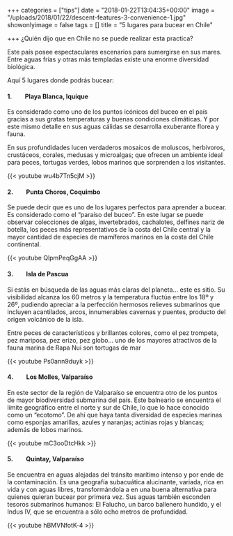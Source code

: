 +++
categories = ["tips"]
date = "2018-01-22T13:04:35+00:00"
image = "/uploads/2018/01/22/descent-features-3-convenience-1.jpg"
showonlyimage = false
tags = []
title = "5 lugares para bucear en Chile"

+++
¿Quién dijo que en Chile no se puede realizar esta practica?

Este país posee espectaculares escenarios para sumergirse en sus mares. Entre aguas frías y otras más templadas existe una enorme diversidad biológica.

Aquí 5 lugares donde podrás bucear:

#### **1.         Playa Blanca, Iquique**

Es considerado como uno de los puntos icónicos del buceo en el país gracias a sus gratas temperaturas y buenas condiciones climáticas. Y por este mismo detalle en sus aguas cálidas se desarrolla exuberante florea y fauna.

En sus profundidades lucen verdaderos mosaicos de moluscos, herbívoros, crustáceos, corales, medusas y microalgas; que ofrecen un ambiente ideal para peces, tortugas verdes, lobos marinos que sorprenden a los visitantes.

{{< youtube wu4b7Tn5cjM >}}

#### **2.         Punta Choros, Coquimbo**

Se puede decir que es uno de los lugares perfectos para aprender a bucear. Es considerado como el “paraíso del buceo”. En este lugar se puede observar colecciones de algas, invertebrados, cachalotes, delfines nariz de botella, los peces más representativos de la costa del Chile central y la mayor cantidad de especies de mamíferos marinos en la costa del Chile continental.

{{< youtube QlpmPeqGgAA >}}

#### **3.         Isla de Pascua**

Si estás en búsqueda de las aguas más claras del planeta… este es sitio. Su visibilidad alcanza los 60 metros y la temperatura fluctúa entre los 18º y 26º, pudiendo apreciar a la perfección hermosos relieves submarinos que incluyen acantilados, arcos, innumerables cavernas y puentes, producto del origen volcánico de la isla.

Entre peces de característicos y brillantes colores, como el pez trompeta, pez mariposa, pez erizo, pez globo… uno de los mayores atractivos de la fauna marina de Rapa Nui son tortugas de mar

{{< youtube Ps0ann9duyk >}}

#### **4.         Los Molles, Valparaíso**

En este sector de la región de Valparaíso se encuentra otro de los puntos de mayor biodiversidad submarina del país. Este balneario se encuentra el límite geográfico entre el norte y sur de Chile, lo que lo hace conocido como un “ecotomo”. De ahí que haya tanta diversidad de especies marinas como esponjas amarillas, azules y naranjas; actinias rojas y blancas; además de lobos marinos.

{{< youtube mC3ooDtcHkk >}}

#### **5.         Quintay, Valparaíso**

Se encuentra en aguas alejadas del tránsito marítimo intenso y por ende de la contaminación. Es una geografía subacuática alucinante, variada, rica en vida y con aguas libres, transformándola a en una buena alternativa para quienes quieran bucear por primera vez. Sus aguas también esconden tesoros submarinos humanos: El Falucho, un barco ballenero hundido, y el Indus IV, que se encuentra a sólo ocho metros de profundidad.

{{< youtube hBMVNfotK-4 >}}